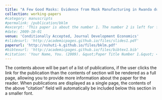 ```yaml
---
title: "A Few Good Masks: Evidence from Mask Manufacturing in Rwanda during the COVID-19 Pandemic"
collection: working-papers
#category: manuscripts
#permalink: /publication/bklm
#excerpt: 'This paper is about the number 1. The number 2 is left for future work.'
#date: 2009-10-01
venue: 'Conditionally Accepted, Journal Development Economics'
#slidesurl: 'http://academicpages.github.io/files/slides1.pdf'
paperurl: 'http://nshuti-k.github.io/files/bklm.pdf'
#bibtexurl: 'http://academicpages.github.io/files/bibtex1.bib'
#citation: 'Your Name, You. (2009). &quot;Paper Title Number 1.&quot; <i>Journal 1</i>. 1(1).'
---
```

The contents above will be part of a list of publications, if the user clicks the link for the publication than the contents of section will be rendered as a full page, allowing you to provide more information about the paper for the reader. When publications are displayed as a single page, the contents of the above "citation" field will automatically be included below this section in a smaller font.
